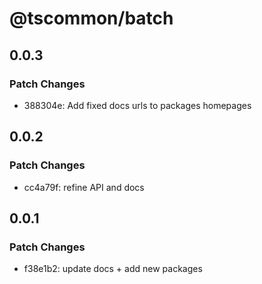 # @tscommon/batch

## 0.0.3

### Patch Changes

- 388304e: Add fixed docs urls to packages homepages

## 0.0.2

### Patch Changes

- cc4a79f: refine API and docs

## 0.0.1

### Patch Changes

- f38e1b2: update docs + add new packages
